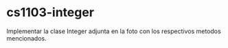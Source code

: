 # cs1103-integer

Implementar la clase Integer adjunta en la foto con los respectivos metodos mencionados. 
